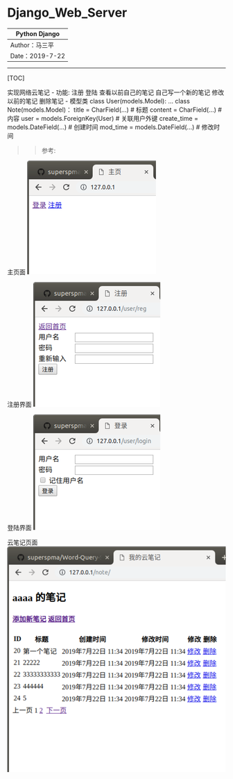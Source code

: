 Django_Web_Server
==========================

| Python Django |
| --- |
| Author：马三平|
| Date：2019-7-22|

-----------

[TOC]


实现网络云笔记
    - 功能:
         注册
         登陆
         查看以前自己的笔记
         自己写一个新的笔记
         修改以前的笔记
         删除笔记
    - 模型类
        class User(models.Model):
            ...
        class Note(models.Model)：
            title = CharField(...)  # 标题
            content = CharField(...)  # 内容
            user = models.ForeignKey(User)   # 关联用户外键
            create_time = models.DateField(...)  # 创建时间
            mod_time = models.DateField(...)  # 修改时间
 
 
 >>参考:
    
    
主页面
![主页面](./static/files/1.png)

 注册界面
![注册页面](./static/files/3.png)

 登陆界面
![登录页面](./static/files/2.png)

 云笔记页面
![云笔记页面](./static/files/4.png)
    